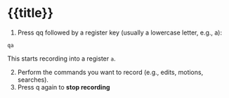 
# {{title}}


1. Press qq followed by a register key (usually a lowercase letter, e.g., a):

```plaintext
qa
```

This starts recording into a register `a`.

2. Perform the commands you want to record (e.g., edits, motions, searches).
3. Press q again to **stop recording**

